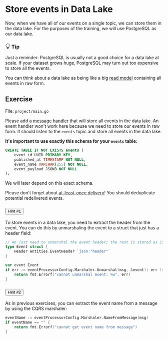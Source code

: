 # Store events in Data Lake

Now, when we have all of our events on a single topic, we can store them in the data lake.
For the purposes of the training, we will use PostgreSQL as our data lake.


<div class="alert alert-dismissible bg-light-primary d-flex flex-column flex-sm-row p-7 mb-10">
    <div class="d-flex flex-column">
        <h3 class="mb-5 text-dark">
			<svg xmlns="http://www.w3.org/2000/svg" width="16" height="16" fill="currentColor" class="bi bi-lightbulb text-primary" viewBox="0 0 16 16">
			  <path d="M2 6a6 6 0 1 1 10.174 4.31c-.203.196-.359.4-.453.619l-.762 1.769A.5.5 0 0 1 10.5 13a.5.5 0 0 1 0 1 .5.5 0 0 1 0 1l-.224.447a1 1 0 0 1-.894.553H6.618a1 1 0 0 1-.894-.553L5.5 15a.5.5 0 0 1 0-1 .5.5 0 0 1 0-1 .5.5 0 0 1-.46-.302l-.761-1.77a1.964 1.964 0 0 0-.453-.618A5.984 5.984 0 0 1 2 6zm6-5a5 5 0 0 0-3.479 8.592c.263.254.514.564.676.941L5.83 12h4.342l.632-1.467c.162-.377.413-.687.676-.941A5 5 0 0 0 8 1z"/>
			</svg>
			Tip
		</h3>
        <span>

Just a reminder: PostgreSQL is usually not a good choice for a data lake at scale.
If your dataset grows huge, PostgreSQL may turn out too expensive to store all the events.

</span>
	</div>
	</div>

You can think about a data lake as being like a big [read model](/trainings/go-event-driven/exercise/cc7047b9-4d4b-413e-abbc-cbe29a8cba9d) containing all events in raw form.

## Exercise

File: `project/main.go`

Please add a [message handler](/trainings/go-event-driven/exercise/6e0ddff2-aaf9-4188-aeea-9fc8eb9ac6ba) that will store all events in the data lake.
An event handler won't work here because we need to store our events in raw form.
It should listen to the `events` topic and store all events in the data lake.

**It's important to use exactly this schema for your `events` table:**

```sql
CREATE TABLE IF NOT EXISTS events (
    event_id UUID PRIMARY KEY,
    published_at TIMESTAMP NOT NULL,
    event_name VARCHAR(255) NOT NULL,
    event_payload JSONB NOT NULL
);
```

We will later depend on this exact schema.

Please don't forget about [at-least-once delivery](/trainings/go-event-driven/exercise/7c4d2754-3fec-44f9-9d46-63be65a76468)!
You should deduplicate potential redelivered events.


<div class="accordion" id="hints-accordion">

<div class="accordion-item">
	<h3 class="accordion-header" id="hints-accordion-header-1">
	<button class="accordion-button fs-4 fw-semibold collapsed" type="button" data-bs-toggle="collapse" data-bs-target="#hints-accordion-body-1" aria-expanded="false" aria-controls="hints-accordion">
		Hint #1
	</button>
	</h3>
	<div id="hints-accordion-body-1" class="accordion-collapse collapse" aria-labelledby="hints-accordion-header-1" data-bs-parent="#hints-accordion">
	<div class="accordion-body">

To store events in a data lake, you need to extract the header from the event.
You can do this by unmarshaling the event to a struct that just has a header field:

```go
// We just need to unmarshal the event header; the rest is stored as is.
type Event struct {
	Header entities.EventHeader `json:"header"`
}

var event Event
if err := eventProcessorConfig.Marshaler.Unmarshal(msg, &event); err != nil {
	return fmt.Errorf("cannot unmarshal event: %w", err)
}
```

</div>
	</div>
	</div>

<div class="accordion-item">
	<h3 class="accordion-header" id="hints-accordion-header-2">
	<button class="accordion-button fs-4 fw-semibold collapsed" type="button" data-bs-toggle="collapse" data-bs-target="#hints-accordion-body-2" aria-expanded="false" aria-controls="hints-accordion">
		Hint #2
	</button>
	</h3>
	<div id="hints-accordion-body-2" class="accordion-collapse collapse" aria-labelledby="hints-accordion-header-2" data-bs-parent="#hints-accordion">
	<div class="accordion-body">

As in previous exercises, you can extract the event name from a message by using the CQRS marshaler:

```go
eventName := eventProcessorConfig.Marshaler.NameFromMessage(msg)
if eventName == "" {
	return fmt.Errorf("cannot get event name from message")
}
```

</div>
	</div>
	</div>

</div>
